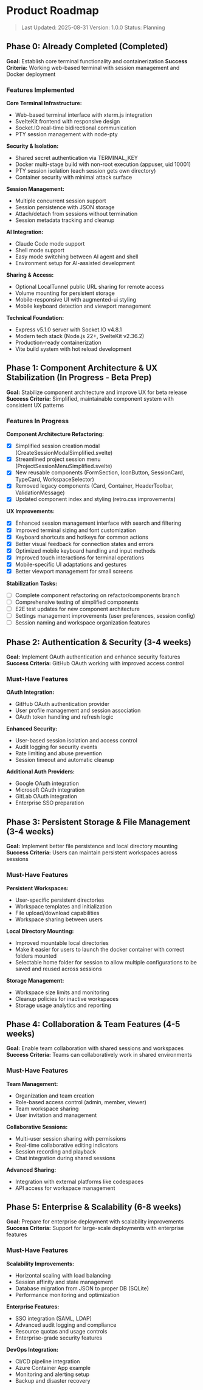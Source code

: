 # Product Roadmap

> Last Updated: 2025-08-31
> Version: 1.0.0
> Status: Planning

## Phase 0: Already Completed (Completed)

**Goal:** Establish core terminal functionality and containerization
**Success Criteria:** Working web-based terminal with session management and Docker deployment

### Features Implemented

**Core Terminal Infrastructure:**

- Web-based terminal interface with xterm.js integration
- SvelteKit frontend with responsive design
- Socket.IO real-time bidirectional communication
- PTY session management with node-pty

**Security & Isolation:**

- Shared secret authentication via TERMINAL_KEY
- Docker multi-stage build with non-root execution (appuser, uid 10001)
- PTY session isolation (each session gets own directory)
- Container security with minimal attack surface

**Session Management:**

- Multiple concurrent session support
- Session persistence with JSON storage
- Attach/detach from sessions without termination
- Session metadata tracking and cleanup

**AI Integration:**

- Claude Code mode support
- Shell mode support
- Easy mode switching between AI agent and shell
- Environment setup for AI-assisted development

**Sharing & Access:**

- Optional LocalTunnel public URL sharing for remote access
- Volume mounting for persistent storage
- Mobile-responsive UI with augmented-ui styling
- Mobile keyboard detection and viewport management

**Technical Foundation:**

- Express v5.1.0 server with Socket.IO v4.8.1
- Modern tech stack (Node.js 22+, SvelteKit v2.36.2)
- Production-ready containerization
- Vite build system with hot reload development

## Phase 1: Component Architecture & UX Stabilization (In Progress - Beta Prep)

**Goal:** Stabilize component architecture and improve UX for beta release
**Success Criteria:** Simplified, maintainable component system with consistent UX patterns

### Features In Progress

**Component Architecture Refactoring:**

- [x] Simplified session creation modal (CreateSessionModalSimplified.svelte)
- [x] Streamlined project session menu (ProjectSessionMenuSimplified.svelte)
- [x] New reusable components (FormSection, IconButton, SessionCard, TypeCard, WorkspaceSelector)
- [x] Removed legacy components (Card, Container, HeaderToolbar, ValidationMessage)
- [x] Updated component index and styling (retro.css improvements)

**UX Improvements:**

- [x] Enhanced session management interface with search and filtering
- [x] Improved terminal sizing and font customization
- [x] Keyboard shortcuts and hotkeys for common actions
- [x] Better visual feedback for connection states and errors
- [x] Optimized mobile keyboard handling and input methods
- [x] Improved touch interactions for terminal operations
- [x] Mobile-specific UI adaptations and gestures
- [x] Better viewport management for small screens

**Stabilization Tasks:**

- [ ] Complete component refactoring on refactor/components branch
- [ ] Comprehensive testing of simplified components
- [ ] E2E test updates for new component architecture
- [ ] Settings management improvements (user preferences, session config)
- [ ] Session naming and workspace organization features

## Phase 2: Authentication & Security (3-4 weeks)

**Goal:** Implement OAuth authentication and enhance security features
**Success Criteria:** GitHub OAuth working with improved access control

### Must-Have Features

**OAuth Integration:**

- GitHub OAuth authentication provider
- User profile management and session association
- OAuth token handling and refresh logic

**Enhanced Security:**

- User-based session isolation and access control
- Audit logging for security events
- Rate limiting and abuse prevention
- Session timeout and automatic cleanup

**Additional Auth Providers:**

- Google OAuth integration
- Microsoft OAuth integration
- GitLab OAuth integration
- Enterprise SSO preparation

## Phase 3: Persistent Storage & File Management (3-4 weeks)

**Goal:** Implement better file persistence and local directory mounting
**Success Criteria:** Users can maintain persistent workspaces across sessions

### Must-Have Features

**Persistent Workspaces:**

- User-specific persistent directories
- Workspace templates and initialization
- File upload/download capabilities
- Workspace sharing between users

**Local Directory Mounting:**

- Improved mountable local directories
- Make it easier for users to launch the docker container with correct folders mounted
- Selectable home folder for session to allow multiple configurations to be saved and reused across sessions

**Storage Management:**

- Workspace size limits and monitoring
- Cleanup policies for inactive workspaces
- Storage usage analytics and reporting

## Phase 4: Collaboration & Team Features (4-5 weeks)

**Goal:** Enable team collaboration with shared sessions and workspaces
**Success Criteria:** Teams can collaboratively work in shared environments

### Must-Have Features

**Team Management:**

- Organization and team creation
- Role-based access control (admin, member, viewer)
- Team workspace sharing
- User invitation and management

**Collaborative Sessions:**

- Multi-user session sharing with permissions
- Real-time collaborative editing indicators
- Session recording and playback
- Chat integration during shared sessions

**Advanced Sharing:**

- Integration with external platforms like codespaces
- API access for workspace management

## Phase 5: Enterprise & Scalability (6-8 weeks)

**Goal:** Prepare for enterprise deployment with scalability improvements
**Success Criteria:** Support for large-scale deployments with enterprise features

### Must-Have Features

**Scalability Improvements:**

- Horizontal scaling with load balancing
- Session affinity and state management
- Database migration from JSON to proper DB (SQLite)
- Performance monitoring and optimization

**Enterprise Features:**

- SSO integration (SAML, LDAP)
- Advanced audit logging and compliance
- Resource quotas and usage controls
- Enterprise-grade security features

**DevOps Integration:**

- CI/CD pipeline integration
- Azure Container App example
- Monitoring and alerting setup
- Backup and disaster recovery
